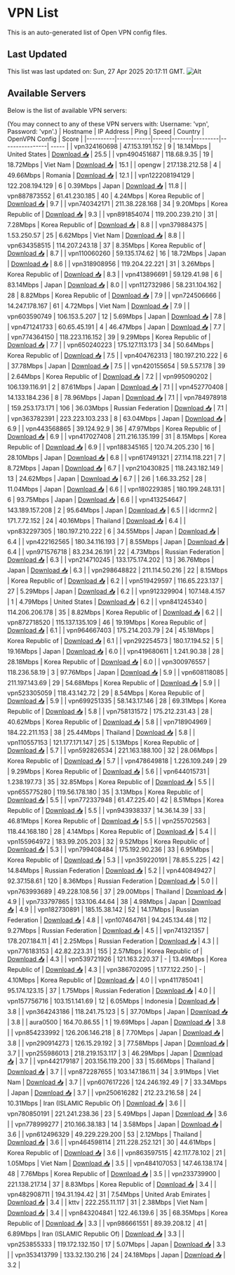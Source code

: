 # VPN List

This is an auto-generated list of Open VPN config files.

## Last Updated

This list was last updated on: Sun, 27 Apr 2025 20:17:11 GMT.
![Alt](https://repobeats.axiom.co/api/embed/186b98318ef1479477931607c1ad7d823f12451f.svg "Repobeats analytics image")

## Available Servers

Below is the list of available VPN servers:

(You may connect to any of these VPN servers with: Username: 'vpn', Password: 'vpn'.)
| Hostname | IP Address | Ping | Speed | Country | OpenVPN Config | Score |
|----------|------------|------|-------|---------|----------------| ----- |
| vpn324160698 | 47.153.191.152 | 9 | 18.14Mbps | United States | [Download 📥](./configs/server_0_US.ovpn) | 25.5 |
| vpn490451687 | 118.68.9.35 | 19 | 18.72Mbps | Viet Nam | [Download 📥](./configs/server_1_VN.ovpn) | 15.1 |
| opengw | 217.138.212.58 | 4 | 49.66Mbps | Romania | [Download 📥](./configs/server_2_RO.ovpn) | 12.1 |
| vpn122208194129 | 122.208.194.129 | 6 | 0.39Mbps | Japan | [Download 📥](./configs/server_3_JP.ovpn) | 11.8 |
| vpn887873552 | 61.41.230.185 | 40 | 4.24Mbps | Korea Republic of | [Download 📥](./configs/server_4_KR.ovpn) | 9.7 |
| vpn740342171 | 211.38.228.168 | 34 | 9.20Mbps | Korea Republic of | [Download 📥](./configs/server_5_KR.ovpn) | 9.3 |
| vpn891854074 | 119.200.239.210 | 31 | 7.28Mbps | Korea Republic of | [Download 📥](./configs/server_6_KR.ovpn) | 8.8 |
| vpn379884375 | 1.53.250.57 | 25 | 6.62Mbps | Viet Nam | [Download 📥](./configs/server_7_VN.ovpn) | 8.8 |
| vpn634358515 | 114.207.243.18 | 37 | 8.35Mbps | Korea Republic of | [Download 📥](./configs/server_8_KR.ovpn) | 8.7 |
| vpn110060260 | 59.135.174.62 | 16 | 18.72Mbps | Japan | [Download 📥](./configs/server_9_JP.ovpn) | 8.6 |
| vpn318908956 | 119.204.22.221 | 31 | 3.26Mbps | Korea Republic of | [Download 📥](./configs/server_10_KR.ovpn) | 8.3 |
| vpn413896691 | 59.129.41.98 | 6 | 83.14Mbps | Japan | [Download 📥](./configs/server_11_JP.ovpn) | 8.0 |
| vpn112732986 | 58.231.104.162 | 28 | 8.82Mbps | Korea Republic of | [Download 📥](./configs/server_12_KR.ovpn) | 7.9 |
| vpn724506666 | 14.247.178.167 | 61 | 4.72Mbps | Viet Nam | [Download 📥](./configs/server_13_VN.ovpn) | 7.9 |
| vpn603590749 | 106.153.5.207 | 12 | 5.69Mbps | Japan | [Download 📥](./configs/server_14_JP.ovpn) | 7.8 |
| vpn471241733 | 60.65.45.191 | 4 | 46.47Mbps | Japan | [Download 📥](./configs/server_15_JP.ovpn) | 7.7 |
| vpn774364150 | 118.223.116.152 | 39 | 9.29Mbps | Korea Republic of | [Download 📥](./configs/server_16_KR.ovpn) | 7.7 |
| vpn650240223 | 175.127.113.173 | 34 | 50.64Mbps | Korea Republic of | [Download 📥](./configs/server_17_KR.ovpn) | 7.5 |
| vpn404762313 | 180.197.210.222 | 6 | 37.78Mbps | Japan | [Download 📥](./configs/server_18_JP.ovpn) | 7.5 |
| vpn420155654 | 59.5.57.178 | 39 | 2.64Mbps | Korea Republic of | [Download 📥](./configs/server_19_KR.ovpn) | 7.2 |
| vpn995090202 | 106.139.116.91 | 2 | 87.61Mbps | Japan | [Download 📥](./configs/server_20_JP.ovpn) | 7.1 |
| vpn452770408 | 14.133.184.236 | 8 | 78.96Mbps | Japan | [Download 📥](./configs/server_21_JP.ovpn) | 7.1 |
| vpn784978918 | 159.253.173.171 | 106 | 36.03Mbps | Russian Federation | [Download 📥](./configs/server_22_RU.ovpn) | 7.1 |
| vpn363782391 | 223.223.103.233 | 8 | 63.04Mbps | Japan | [Download 📥](./configs/server_23_JP.ovpn) | 6.9 |
| vpn443568865 | 39.124.92.9 | 36 | 47.97Mbps | Korea Republic of | [Download 📥](./configs/server_24_KR.ovpn) | 6.9 |
| vpn417027408 | 211.216.135.199 | 31 | 8.15Mbps | Korea Republic of | [Download 📥](./configs/server_25_KR.ovpn) | 6.9 |
| vpn188345165 | 120.74.205.230 | 16 | 28.10Mbps | Japan | [Download 📥](./configs/server_26_JP.ovpn) | 6.8 |
| vpn617491321 | 27.114.118.221 | 7 | 8.72Mbps | Japan | [Download 📥](./configs/server_27_JP.ovpn) | 6.7 |
| vpn210430825 | 118.243.182.149 | 13 | 24.62Mbps | Japan | [Download 📥](./configs/server_28_JP.ovpn) | 6.7 |
| 2i6 | 1.66.33.252 | 28 | 11.04Mbps | Japan | [Download 📥](./configs/server_29_JP.ovpn) | 6.6 |
| vpn180229385 | 180.199.248.131 | 6 | 93.75Mbps | Japan | [Download 📥](./configs/server_30_JP.ovpn) | 6.6 |
| vpn413254647 | 143.189.157.208 | 2 | 95.64Mbps | Japan | [Download 📥](./configs/server_31_JP.ovpn) | 6.5 |
| idcrmn2 | 171.7.72.152 | 24 | 40.16Mbps | Thailand | [Download 📥](./configs/server_32_TH.ovpn) | 6.4 |
| vpn832297305 | 180.197.210.222 | 6 | 34.55Mbps | Japan | [Download 📥](./configs/server_33_JP.ovpn) | 6.4 |
| vpn422162565 | 180.34.116.193 | 7 | 8.55Mbps | Japan | [Download 📥](./configs/server_34_JP.ovpn) | 6.4 |
| vpn971576718 | 83.234.26.191 | 22 | 4.73Mbps | Russian Federation | [Download 📥](./configs/server_35_RU.ovpn) | 6.3 |
| vpn214710245 | 133.175.174.202 | 13 | 36.76Mbps | Japan | [Download 📥](./configs/server_36_JP.ovpn) | 6.3 |
| vpn298648822 | 211.114.50.216 | 22 | 8.15Mbps | Korea Republic of | [Download 📥](./configs/server_37_KR.ovpn) | 6.2 |
| vpn519429597 | 116.65.223.137 | 27 | 5.29Mbps | Japan | [Download 📥](./configs/server_38_JP.ovpn) | 6.2 |
| vpn912329904 | 107.148.4.157 | 1 | 4.79Mbps | United States | [Download 📥](./configs/server_39_US.ovpn) | 6.2 |
| vpn841245340 | 114.206.206.178 | 35 | 8.82Mbps | Korea Republic of | [Download 📥](./configs/server_40_KR.ovpn) | 6.2 |
| vpn872718520 | 115.137.135.109 | 46 | 19.19Mbps | Korea Republic of | [Download 📥](./configs/server_41_KR.ovpn) | 6.1 |
| vpn964667403 | 175.214.203.79 | 24 | 45.18Mbps | Korea Republic of | [Download 📥](./configs/server_42_KR.ovpn) | 6.1 |
| vpn292254573 | 180.17.194.52 | 5 | 19.16Mbps | Japan | [Download 📥](./configs/server_43_JP.ovpn) | 6.0 |
| vpn419680611 | 1.241.90.38 | 28 | 28.18Mbps | Korea Republic of | [Download 📥](./configs/server_44_KR.ovpn) | 6.0 |
| vpn300976557 | 118.236.58.19 | 3 | 97.76Mbps | Japan | [Download 📥](./configs/server_45_JP.ovpn) | 5.9 |
| vpn608118085 | 211.197.143.69 | 29 | 54.68Mbps | Korea Republic of | [Download 📥](./configs/server_46_KR.ovpn) | 5.9 |
| vpn523305059 | 118.43.142.72 | 29 | 8.54Mbps | Korea Republic of | [Download 📥](./configs/server_47_KR.ovpn) | 5.9 |
| vpn699251335 | 58.143.17.146 | 28 | 69.31Mbps | Korea Republic of | [Download 📥](./configs/server_48_KR.ovpn) | 5.8 |
| vpn758131572 | 175.212.231.43 | 28 | 40.62Mbps | Korea Republic of | [Download 📥](./configs/server_49_KR.ovpn) | 5.8 |
| vpn718904969 | 184.22.211.153 | 38 | 25.44Mbps | Thailand | [Download 📥](./configs/server_50_TH.ovpn) | 5.8 |
| vpn110557153 | 121.177.171.147 | 25 | 5.13Mbps | Korea Republic of | [Download 📥](./configs/server_51_KR.ovpn) | 5.7 |
| vpn592826534 | 221.163.188.100 | 32 | 28.06Mbps | Korea Republic of | [Download 📥](./configs/server_52_KR.ovpn) | 5.7 |
| vpn478649818 | 1.226.109.249 | 29 | 9.29Mbps | Korea Republic of | [Download 📥](./configs/server_53_KR.ovpn) | 5.6 |
| vpn644015731 | 1.238.197.73 | 35 | 32.85Mbps | Korea Republic of | [Download 📥](./configs/server_54_KR.ovpn) | 5.5 |
| vpn655775280 | 119.56.178.180 | 35 | 3.13Mbps | Korea Republic of | [Download 📥](./configs/server_55_KR.ovpn) | 5.5 |
| vpn772337948 | 61.47.225.40 | 42 | 8.51Mbps | Korea Republic of | [Download 📥](./configs/server_56_KR.ovpn) | 5.5 |
| vpn943938337 | 14.36.14.39 | 33 | 46.81Mbps | Korea Republic of | [Download 📥](./configs/server_57_KR.ovpn) | 5.5 |
| vpn255702563 | 118.44.168.180 | 28 | 4.14Mbps | Korea Republic of | [Download 📥](./configs/server_58_KR.ovpn) | 5.4 |
| vpn155964972 | 183.99.205.203 | 32 | 9.52Mbps | Korea Republic of | [Download 📥](./configs/server_59_KR.ovpn) | 5.3 |
| vpn799408484 | 175.192.90.236 | 33 | 6.95Mbps | Korea Republic of | [Download 📥](./configs/server_60_KR.ovpn) | 5.3 |
| vpn359220191 | 78.85.5.225 | 42 | 14.84Mbps | Russian Federation | [Download 📥](./configs/server_61_RU.ovpn) | 5.2 |
| vpn440849427 | 92.37.158.61 | 120 | 8.36Mbps | Russian Federation | [Download 📥](./configs/server_62_RU.ovpn) | 5.0 |
| vpn763993689 | 49.228.108.56 | 37 | 29.00Mbps | Thailand | [Download 📥](./configs/server_63_TH.ovpn) | 4.9 |
| vpn733797865 | 133.106.44.64 | 38 | 4.98Mbps | Japan | [Download 📥](./configs/server_64_JP.ovpn) | 4.9 |
| vpn182730891 | 185.15.38.142 | 52 | 14.17Mbps | Russian Federation | [Download 📥](./configs/server_65_RU.ovpn) | 4.8 |
| vpn107464761 | 94.245.134.48 | 112 | 9.27Mbps | Russian Federation | [Download 📥](./configs/server_66_RU.ovpn) | 4.5 |
| vpn741321357 | 178.207.184.11 | 41 | 2.25Mbps | Russian Federation | [Download 📥](./configs/server_67_RU.ovpn) | 4.3 |
| vpn776183153 | 42.82.223.31 | 155 | 2.57Mbps | Korea Republic of | [Download 📥](./configs/server_68_KR.ovpn) | 4.3 |
| vpn539721926 | 121.163.220.37 | - | 13.49Mbps | Korea Republic of | [Download 📥](./configs/server_69_KR.ovpn) | 4.3 |
| vpn386702095 | 1.177.122.250 | - | 4.10Mbps | Korea Republic of | [Download 📥](./configs/server_70_KR.ovpn) | 4.0 |
| vpn411785041 | 95.174.123.15 | 37 | 1.75Mbps | Russian Federation | [Download 📥](./configs/server_71_RU.ovpn) | 4.0 |
| vpn157756716 | 103.151.141.69 | 12 | 6.05Mbps | Indonesia | [Download 📥](./configs/server_72_ID.ovpn) | 3.8 |
| vpn364243186 | 118.241.75.123 | 5 | 37.70Mbps | Japan | [Download 📥](./configs/server_73_JP.ovpn) | 3.8 |
| aura0500 | 164.70.86.55 | 1 | 19.69Mbps | Japan | [Download 📥](./configs/server_74_JP.ovpn) | 3.8 |
| vpn854233992 | 126.206.146.218 | 8 | 7.70Mbps | Japan | [Download 📥](./configs/server_75_JP.ovpn) | 3.8 |
| vpn290914273 | 126.15.29.192 | 3 | 77.58Mbps | Japan | [Download 📥](./configs/server_76_JP.ovpn) | 3.7 |
| vpn255986013 | 218.219.153.117 | 3 | 46.29Mbps | Japan | [Download 📥](./configs/server_77_JP.ovpn) | 3.7 |
| vpn442179187 | 203.156.119.200 | 33 | 15.66Mbps | Thailand | [Download 📥](./configs/server_78_TH.ovpn) | 3.7 |
| vpn872287655 | 103.147.186.11 | 34 | 3.91Mbps | Viet Nam | [Download 📥](./configs/server_79_VN.ovpn) | 3.7 |
| vpn607617226 | 124.246.192.49 | 7 | 33.34Mbps | Japan | [Download 📥](./configs/server_80_JP.ovpn) | 3.7 |
| vpn250616282 | 212.23.216.58 | 24 | 10.31Mbps | Iran (ISLAMIC Republic Of) | [Download 📥](./configs/server_81_IR.ovpn) | 3.6 |
| vpn780850191 | 221.241.238.36 | 23 | 5.49Mbps | Japan | [Download 📥](./configs/server_82_JP.ovpn) | 3.6 |
| vpn778999277 | 210.166.38.183 | 14 | 3.58Mbps | Japan | [Download 📥](./configs/server_83_JP.ovpn) | 3.6 |
| vpn612496329 | 49.229.229.200 | 53 | 2.12Mbps | Thailand | [Download 📥](./configs/server_84_TH.ovpn) | 3.6 |
| vpn464598114 | 211.228.252.121 | 30 | 44.61Mbps | Korea Republic of | [Download 📥](./configs/server_85_KR.ovpn) | 3.6 |
| vpn863597515 | 42.117.78.102 | 21 | 1.05Mbps | Viet Nam | [Download 📥](./configs/server_86_VN.ovpn) | 3.5 |
| vpn484107053 | 147.46.138.174 | 48 | 7.76Mbps | Korea Republic of | [Download 📥](./configs/server_87_KR.ovpn) | 3.5 |
| vpn233739900 | 221.138.217.14 | 37 | 8.83Mbps | Korea Republic of | [Download 📥](./configs/server_88_KR.ovpn) | 3.4 |
| vpn482908711 | 194.31.194.42 | 31 | 7.54Mbps | United Arab Emirates | [Download 📥](./configs/server_89_AE.ovpn) | 3.4 |
| kttv | 222.255.11.117 | 31 | 2.38Mbps | Viet Nam | [Download 📥](./configs/server_90_VN.ovpn) | 3.4 |
| vpn843204841 | 122.46.139.6 | 35 | 68.35Mbps | Korea Republic of | [Download 📥](./configs/server_91_KR.ovpn) | 3.3 |
| vpn986661551 | 89.39.208.12 | 41 | 6.89Mbps | Iran (ISLAMIC Republic Of) | [Download 📥](./configs/server_92_IR.ovpn) | 3.3 |
| vpn253855333 | 119.172.132.150 | 17 | 5.07Mbps | Japan | [Download 📥](./configs/server_93_JP.ovpn) | 3.3 |
| vpn353413799 | 133.32.130.216 | 24 | 24.18Mbps | Japan | [Download 📥](./configs/server_94_JP.ovpn) | 3.2 |
